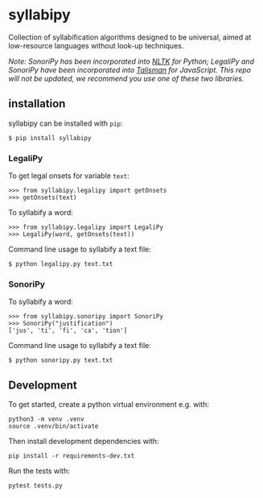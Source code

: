 # syllabipy
Collection of syllabification algorithms designed to be universal, aimed at low-resource languages without look-up techniques.

*Note: SonoriPy has been incorporated into [NLTK](https://github.com/nltk/nltk/blob/develop/nltk/tokenize/sonority_sequencing.py) for Python; LegaliPy and SonoriPy have been incorporated into [Talisman](https://github.com/Yomguithereal/talisman) for JavaScript. This repo will not be updated, we recommend you use one of these two libraries.*

## installation

syllabipy can be installed with `pip`:

~~~
$ pip install syllabipy
~~~

### LegaliPy

To get legal onsets for variable `text`:

~~~
>>> from syllabipy.legalipy import getOnsets
>>> getOnsets(text)
~~~

To syllabify a word:

~~~
>>> from syllabipy.legalipy import LegaliPy
>>> LegaliPy(word, getOnsets(text))
~~~

Command line usage to syllabify a text file:

~~~
$ python legalipy.py text.txt
~~~

### SonoriPy

To syllabify a word:

~~~
>>> from syllabipy.sonoripy import SonoriPy
>>> SonoriPy("justification")
['jus', 'ti', 'fi', 'ca', 'tion']
~~~

Command line usage to syllabify a text file:

~~~
$ python sonoripy.py text.txt
~~~

## Development

To get started, create a python virtual environment e.g. with:

~~~
python3 -m venv .venv
source .venv/bin/activate
~~~

Then install development dependencies with:

~~~
pip install -r requirements-dev.txt
~~~

Run the tests with:

~~~
pytest tests.py
~~~
